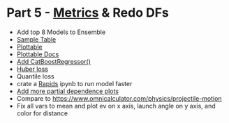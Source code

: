 

# Part 5 -  [Metrics](https://docs.seldon.io/projects/alibi/en/stable/overview/high_level.html) & Redo DFs
- Add top 8 Models to Ensemble
- [Sample Table](https://karbartolome.quarto.pub/the-grammar-of-tables/)
- [Plottable](https://github.com/znstrider/plottable)
- [Plottable Docs](https://plottable.readthedocs.io/en/latest/)
- [Add CatBoostRegressor()](https://towardsdatascience.com/catboost-regression-in-6-minutes-3487f3e5b329)
- [Huber loss](https://medium.com/analytics-vidhya/a-comprehensive-guide-to-loss-functions-part-1-regression-ff8b847675d6)
- Quantile loss
- crate a [Rapids](https://rapids.ai/) ipynb to run model faster
- [Add more partial dependence plots](https://scikit-learn.org/stable/auto_examples/miscellaneous/plot_partial_dependence_visualization_api.html#sphx-glr-auto-examples-miscellaneous-plot-partial-dependence-visualization-api-py)
- Compare to https://www.omnicalculator.com/physics/projectile-motion
- Fix all vars to mean and plot ev on x axis, launch angle on y axis, and color for distance

